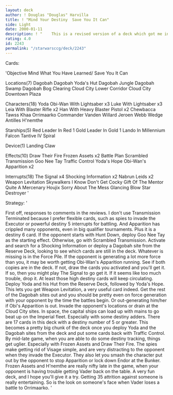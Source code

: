 ```yaml
---
layout: deck
author: ! Douglas "Douglas" Harvilla
title: ! "Mind Your Destiny  Save You It Can"
side: Light
date: 2000-01-11
description: ! "	This is a revised version of a deck which got me into the final rounds at the local Regional and Open.  Deploy the Dagobah sites for force generation, then use the battle destiny adders and high average to outfight the Dark Side.  Mind your destin"
rating: 4.0
id: 2243
permalink: "/starwarsccg/deck/2243"
---
```

Cards: 

'Objective
Mind What You Have Learned/
Save You It Can

Locations(7)
Dagobah
Dagobah Yoda's Hut
Dagobah Jungle
Dagobah Swamp
Dagobah Bog Clearing
Cloud City Lower Corridor
Cloud City Downtown Plaza

Characters(18)
Yoda
Obi-Wan With Lightsaber x3
Luke With Lightsaber x3
Leia With Blaster Rifle x2
Han With Heavy Blaster Pistol x2
Chewbacca
Tawss Khaa
Orrimaarko
Commander Vanden Willard
Jeroen Webb
Wedge Antilles
H'nemthe

Starships(5)
Red Leader In Red 1
Gold Leader In Gold 1
Lando In Millennium Falcon
Tantive IV
Spiral

Device(1)
Landing Claw

Effects(10)
Draw Their Fire
Frozen Assets x2
Battle Plan
Scrambled Transmission
Goo Nee Tay
Traffic Control
Yoda's Hope
Obi-Wan's Apparition x2

Interrupts(18)
The Signal x4
Shocking Information x2
Nabrun Leids x2
Weapon Levitation
Skywalkers
I Know
Don't Get Cocky
Gift Of The Mentor
Quite A Mercenary
Houjix
Sorry About The Mess
Glancing Blow
Star Destroyer
'

Strategy: '

  First off, responses to comments in the reviews.  I don't use Transmission Terminated because I prefer flexible cards, such as spies to invade the Executor or powerful destiny 5 interrupts for battling.  And Apparition has crippled many opponents, even in big qualifier tournaments.  Plus it is a destiny 6 card.
  If the opponent starts with Hunt Down, deploy Goo Nee Tay as the starting effect.  Otherwise, go with Scrambled Transmission.
  Activate and search for a Shocking Information or deploy a Dagobah site from the Reserve Deck, looking to see which cards are still in the deck.  Whatever is missing is in the Force Pile.
  If the opponent is generating a lot more force than you, it may be worth getting Obi-Wan's Apparition running.  See if both copies are in the deck.	If not, draw the cards you activated and you'll get it.  If so, then you might play The Signal to go get it.  If it seems like too much trouble, drop it.  At least those high destiny cards will keep circulating.
  Deploy Yoda and his Hut from the Reserve Deck, followed by Yoda's Hope.  This lets you get Weapon Levitation, a very useful card indeed.  Get the rest of the Dagobah sites out and you should be pretty even on force generation with your opponent by the time the battles begin.	Or out-generating him/her if Obi's Apparition is out.
  Invade the opponent's locations or drain at the Cloud City sites.  In space, the capital ships can load up with mains to go beat up on the Imperial fleet.  Especially with some destiny adders.
  There are 17 cards in this deck with a destiny number of 5 or greater.  This becomes a pretty big chunk of the deck once you deploy Yoda and the Dagobah sites from the deck and put some cards back with Traffic Control.
  By mid-late game, when you are able to do some destiny tracking, things get uglier.  Especially with Frozen Assets and Draw Their Fire.
  The spies make getting rid of Visage simple, and are very distracting to the opponent when they invade the Executor.	They also let you smash the character put out by the opponent to stop Apparition or lock down Endor at the Bunker.
  Frozen Assets and H'nemthe are really nifty late in the game, when your opponent is having trouble getting Vader back on the table.
  A very fun deck, and I hope you'll give it a try.  Getting 35 attrition against someone is really entertaining.  So is the look on someone's face when Vader loses a battle to Orrimaarko.	  '
